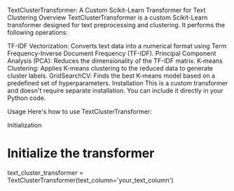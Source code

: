 TextClusterTransformer: A Custom Scikit-Learn Transformer for Text Clustering
Overview
TextClusterTransformer is a custom Scikit-Learn transformer designed for text preprocessing and clustering. It performs the following operations:

TF-IDF Vectorization: Converts text data into a numerical format using Term Frequency-Inverse Document Frequency (TF-IDF).
Principal Component Analysis (PCA): Reduces the dimensionality of the TF-IDF matrix.
K-means Clustering: Applies K-means clustering to the reduced data to generate cluster labels.
GridSearchCV: Finds the best K-means model based on a predefined set of hyperparameters.
Installation
This is a custom transformer and doesn't require separate installation. You can include it directly in your Python code.

Usage
Here's how to use TextClusterTransformer:

Initialization
# Initialize the transformer
text_cluster_transformer = TextClusterTransformer(text_column='your_text_column')



